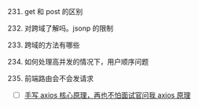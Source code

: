 231. get 和 post 的区别
232. 对跨域了解吗。jsonp 的限制
233. 跨域的方法有哪些

234. 如何处理高并发的情况下，用户顺序问题

235. 前端路由会不会发请求

- [ ] [手写 axios 核心原理，再也不怕面试官问我 axios 原理](https://juejin.cn/post/6856706569263677447)
